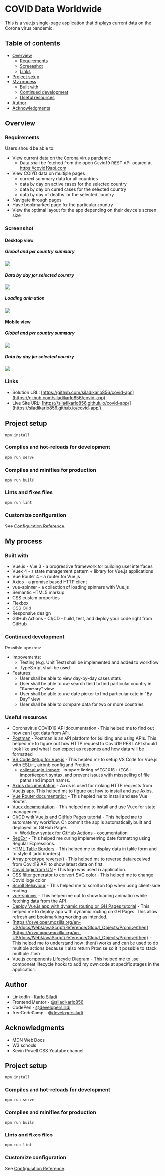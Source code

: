 # COVID Data Worldwide

This is a vue.js single-page application that displays current data on the Corona virus pandemic.

## Table of contents

- [Overview](#overview)
  - [Requirements](#requirements)
  - [Screenshot](#screenshot)
  - [Links](#links)
- [Project setup](#project-setup)
- [My process](#my-process)
  - [Built with](#built-with)
  - [Continued development](#continued-development)
  - [Useful resources](#useful-resources)
- [Author](#author)
- [Acknowledgments](#acknowledgments)

## Overview

### Requirements

Users should be able to:

- View current data on the Corona virus pandemic
  - Data shall be fetched from the open Covid19 REST API located at https://covid19api.com
- View COIVD data on multiple pages
  - current summary data for all countries
  - data by day on active cases for the selected country
  - data by day on cured cases for the selected country
  - data by day of deaths for the selected country
- Navigate through pages
- Have bookmarked page for the particular country
- View the optimal layout for the app depending on their device's screen size

### Screenshot

#### Desktop view

##### Global and per country summary

![](./screenshots/screenshot-desktop-view-1.png)

##### Data by day for selected country

![](./screenshots/screenshot-desktop-view-2.png)

##### Loading animation

![](./screenshots/screenshot-desktop-view-3.png)

#### Mobile view

##### Global and per country summary

![](./screenshots/screenshot-mobile-view-1.png)

##### Data by day for selected country

![](./screenshots/screenshot-mobile-view-2.png)

### Links

- Solution URL: [https://github.com/siladikarlo856/covid-app](https://github.com/siladikarlo856/covid-app)
- Live Site URL: [https://siladikarlo856.github.io/covid-app/](https://siladikarlo856.github.io/covid-app/)

## Project setup

```
npm install
```

### Compiles and hot-reloads for development

```
npm run serve
```

### Compiles and minifies for production

```
npm run build
```

### Lints and fixes files

```
npm run lint
```

### Customize configuration

See [Configuration Reference](https://cli.vuejs.org/config/).

## My process

### Built with

- Vue.js - Vue 3 - a progressive framework for building user interfaces
- Vuex 4 - a state management pattern + library for Vue.js applications
- Vue Router 4 - a router for Vue.js
- Axios - a promise based HTTP client
- vue-spinner - a collection of loading spinners with Vue.js
- Semantic HTML5 markup
- CSS custom properties
- Flexbox
- CSS Grid
- Responsive design
- GitHub Actions - CI/CD - build, test, and deploy your code right from GitHub

### Continued development

Possible updates:

- Impovements:
  - Testing (e.g. Unit Test) shall be implemented and added to workflow
  - TypeScript shall be used
- Features:
  - User shall be able to view day-by-day cases stats
  - User shall be able to use search field to find particular country in "Summary" view
  - User shall be able to use date picker to find particular date in "By Day" view
  - User shall be able to compare data for two or more countries

### Useful resources

- [Coronavirus COVID19 API documentation](https://documenter.getpostman.com/view/10808728/SzS8rjbc#d0ca988a-ac5f-4d30-ab64-b188e45149e4) - This helped me to find out how can I get data from API.
- [Postman](https://www.postman.com/) - Postman is an API platform for building and using APIs. This helped me to figure out how HTTP request to Covid19 REST API should look like and what I can expect as respones and how data will be formatted.
- [VS Code Setup for Vue.js](https://willyadrianp.medium.com/vs-code-setup-for-vue-js-with-eslint-airbnb-config-and-prettier-1ddc3fa14eb9) - This hepled me to setup VS Code for Vue.js with ESLint, airbnb config and Prettier-
  - [eslint.plugin-import](https://github.com/import-js/eslint-plugin-import) - support linting of ES2015+ (ES6+) import/export syntax, and prevent issues with misspelling of file paths and import names.
- [Axios documentation](https://axios-http.com/docs/intro) - Axios is used for making HTTP requests from Vue.js app. This helped me to figure out how to install and use Axios.
- [Vue Router documentation](https://next.router.vuejs.org/) - This hepled me to install and use Vue Router.
- [Vuex documentation](https://next.vuex.vuejs.org/) - This helped me to install and use Vuex for state management.
- [CI/CD with Vue.js and GitHub Pages tutorial](https://medium.com/@taverasady/how-to-use-ci-cd-for-vue-js-github-pages-605bbcf1dfdd) - This helped me to automate my workflow. On commit the app is automatically built and deployed on GitHub Pages.
  - [Workflow syntax for GitHub Actions](https://docs.github.com/en/actions/learn-github-actions/workflow-syntax-for-github-actions#jobsjob_idstepsrun) - documentation
- [RegExr](https://regexr.com/) - This helped me during implementing date formatting using Regular Expressions.
- [HTML Table Borders](https://www.w3schools.com/html/html_table_borders.asp) - This helped me to display data in table form and to style it (add borders).
- [Array.prototype.reverse()](https://developer.mozilla.org/en-US/docs/Web/JavaScript/Reference/Global_Objects/Array/reverse) - This helped me to reverse data received from Covid19 API to show latest data on first.
- [Covid logo from UN](https://www.un.org/sites/un2.un.org/files/covid-19.svg) - This logo was used in application.
- [CSS filter generator to convert SVG color](https://codepen.io/sosuke/pen/Pjoqqp) - This helped me to change Covid logo color
- [Scroll Behaviour](https://next.router.vuejs.org/guide/advanced/scroll-behavior.html) - This helped me to scroll on top when using client-side routing.
- [vue-spinner](http://greyby.github.io/vue-spinner/?ref=madewithvuejs.com) - This helped me out to show loading animation while fetching data from the API
- [Deploy Vue.js app with dynamic routing on GH Pages tutorial](https://huishun.medium.com/how-to-deploy-a-vue-js-application-with-dynamic-routing-on-github-pages-3d36f4644e54) - This helped me to deploy app with dynamic routing on GH Pages. This allow refresh and bookmarking working as intended.
- [https://developer.mozilla.org/en-US/docs/Web/JavaScript/Reference/Global_Objects/Promise/then](https://developer.mozilla.org/en-US/docs/Web/JavaScript/Reference/Global_Objects/Promise/then) - This helped me to understand how .then() works and can be used to do multiple actions because it also return Promise so it it possible to stack multiple .then
- [Vue.js components Lifecycle Diagram](https://v3.vuejs.org/guide/instance.html#lifecycle-hooks) - This helped me to use component lifecycle hooks to add my own code at specific stages in the application.

## Author

- LinkedIn - [Karlo Siladi](https://www.linkedin.com/in/karlosiladi/)
- Frontend Mentor - [@siladikarlo856](https://www.frontendmentor.io/profile/siladikarlo856)
- CodePen - [@developersiladi](https://codepen.io/developersiladi/)
- freeCodeCamp - [@developersiladi](https://www.freecodecamp.org/developersiladi)

## Acknowledgments

- MDN Web Docs
- W3 schools
- Kevin Powell CSS Youtube channel

## Project setup

```
npm install
```

### Compiles and hot-reloads for development

```
npm run serve
```

### Compiles and minifies for production

```
npm run build
```

### Lints and fixes files

```
npm run lint
```

### Customize configuration

See [Configuration Reference](https://cli.vuejs.org/config/).
